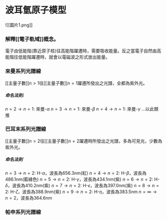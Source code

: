 # 波耳氫原子模型
![[圖片1.png]]
### 解釋[[電子軌域]]概念。
電子由低能階(靠近原子核)往高能階躍遷時，需要吸收能量。反之當電子自然由高能階往低能階躍遷時，就會以電磁波之形式放出能量。
### 來曼系列光譜線
[[主量子數]]$n>1$往[[主量子數]]$n=1$躍遷所發出之光譜，全都為紫外光。
##### 命名法則:
$n=2\rightarrow n=1$: 來曼-$\alpha$
$n=3\rightarrow n=1$: 來曼-$\beta$
$n=4\rightarrow n=1$: 來曼-$\gamma$
...以此類推
### 巴耳末系列光譜線
[[主量子數]]$n>2$往[[主量子數]]$n=2$躍遷時所發出之光譜，多為可見光，少數為紫外光。
##### 命名法則
$n=3\rightarrow n=2$: H-$\alpha$，波長為656.3nm(紅)
$n=4\rightarrow n=2$: H-$\beta$，波長為486.1nm(藍綠色)
$n=5\rightarrow n=2$: H-$\gamma$，波長為434.1nm(紫)
$n=6\rightarrow n=2$: H-$\delta$，波長為410.2nm(紫)
$n=7\rightarrow n=2$: H-$\epsilon$，波長為397.0nm(紫)
$n=8\rightarrow n=2$: H-$\zeta$，波長為388.9nm(紫)
$n=9\rightarrow n=2$: H-$\eta$，波長為383.5nm
$n=\infty \rightarrow n=2$，波長為364.6nm
### 帕申系列光譜線